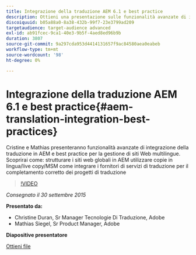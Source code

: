 ```yaml
---
title: Integrazione della traduzione AEM 6.1 e best practice
description: Ottieni una presentazione sulle funzionalità avanzate di integrazione della traduzione in AEM. Scopri le best practice per la gestione di siti web multilingue.
discoiquuid: b05a88a0-8a38-432b-99f7-23e3799ad209
targetaudience: target-audience advanced
exl-id: ab91fcec-9ca1-40e3-9b5f-4aed8ed96b9b
duration: 3807
source-git-commit: 9a297cda953d4414131657f9ac84580aea0eabeb
workflow-type: tm+mt
source-wordcount: '98'
ht-degree: 0%

---
```


# Integrazione della traduzione AEM 6.1 e best practice{#aem-translation-integration-best-practices}

Cristine e Mathias presenteranno funzionalità avanzate di integrazione della traduzione in AEM e best practice per la gestione di siti Web multilingue. Scoprirai come: strutturare i siti web globali in AEM utilizzare copie in lingua/live copy/MSM come integrare i fornitori di servizi di traduzione per il completamento corretto dei progetti di traduzione

>[!VIDEO](https://video.tv.adobe.com/v/19371/?quality=9)

*Consegnato il 30 settembre 2015*

**Presentato da:**

* Christine Duran, Sr Manager Tecnologie Di Traduzione, Adobe
* Mathias Siegel, Sr Product Manager, Adobe

**Diapositive presentatore**

[Ottieni file](assets/09302015-aem-gems-translation-integration-and-best-practices.pdf)

<!--
[Get back to the Overview](https://helpx.adobe.com/experience-manager/kt/eseminars/gems/aem-index.html)
-->
